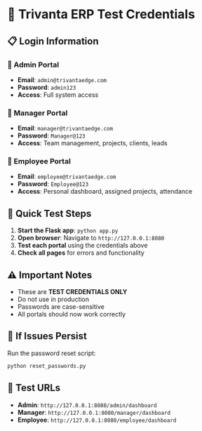 # 🔐 Trivanta ERP Test Credentials

## 📋 Login Information

### 👑 Admin Portal
- **Email**: `admin@trivantaedge.com`
- **Password**: `admin123`
- **Access**: Full system access

### 👔 Manager Portal  
- **Email**: `manager@trivantaedge.com`
- **Password**: `Manager@123`
- **Access**: Team management, projects, clients, leads

### 👷 Employee Portal
- **Email**: `employee@trivantaedge.com`
- **Password**: `Employee@123`
- **Access**: Personal dashboard, assigned projects, attendance

## 🚀 Quick Test Steps

1. **Start the Flask app**: `python app.py`
2. **Open browser**: Navigate to `http://127.0.0.1:8080`
3. **Test each portal** using the credentials above
4. **Check all pages** for errors and functionality

## ⚠️ Important Notes

- These are **TEST CREDENTIALS ONLY**
- Do not use in production
- Passwords are case-sensitive
- All portals should now work correctly

## 🔧 If Issues Persist

Run the password reset script:
```bash
python reset_passwords.py
```

## 📱 Test URLs

- **Admin**: `http://127.0.0.1:8080/admin/dashboard`
- **Manager**: `http://127.0.0.1:8080/manager/dashboard`  
- **Employee**: `http://127.0.0.1:8080/employee/dashboard`
